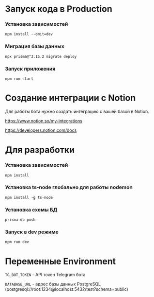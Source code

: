 # Запуск кода в Production
### Установка зависимостей
`npm install --omit=dev`
### Миграция базы данных
`npx prisma@^3.15.2 migrate deploy`
### Запуск приложения
`npm run start`

# Создание интеграции с Notion
Для работы бота нужно создать интеграцию с вашей базой в Notion.

https://www.notion.so/my-integrations

https://developers.notion.com/docs

# Для разработки
### Установка зависимостей
`npm install`
### Установка ts-node глобально для работы nodemon
`npm install -g ts-node`
### Установка схемы БД
`prisma db push`
### Запуск в dev режиме
`npm run dev`

# Переменные Environment
`TG_BOT_TOKEN` - API токен Telegram бота

`DATABASE_URL` - адрес базы данных PostgreSQL (postgresql://root:1234@localhost:5432/test?schema=public)
